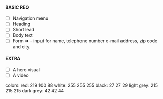 #### BASIC REQ

- [ ] Navigation menu
- [ ] Heading
- [ ] Short lead
- [ ] Body text
- [ ] Form => - input for name, telephone number e-mail address, zip code and city.

#### EXTRA

- [ ] A hero visual
- [ ] A video

colors:
red: 219 100 88
white: 255 255 255
black: 27 27 29
light grey: 215 215 215
dark grey: 42 42 44
